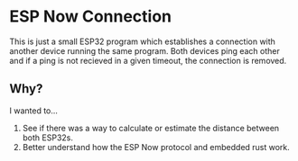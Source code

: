 # ESP Now Connection

This is just a small ESP32 program which establishes a connection with another device
running the same program. Both devices ping each other and if a ping is not recieved
in a given timeout, the connection is removed.

## Why?

I wanted to...
1. See if there was a way to calculate or estimate the distance between both ESP32s.
2. Better understand how the ESP Now protocol and embedded rust work.

